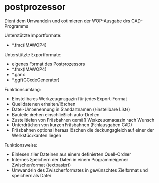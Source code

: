 # postprozessor

Dient dem Umwandeln und optimieren der WOP-Ausgabe des CAD-Programms

Unterstützte Importformate:
- *.fmc(IMAWOP4)

Unterstützte Exportformate:
- eigenes Format des Postprozessors
- *.fmx(IMAWOP4)
- *.ganx
- *.ggf(GCodeGenerator)

Funktionsumfang:
- Einstellbares Werkzeugmagazin für jedes Export-Format
- Quelldateinen erhalten/löschen
- Datei-Umbenennung in Standartnamen (einstellbare Liste)
- Bauteile drehen einschließlich auto-Drehen
- Zustelltiefen von Fräsbahnen gemäß Werkzeugmagazin nach Wunsch
- Unterdrüchen von kurzen Fräsbahnen (Fehlausgaben CAD)
- Fräsbahnen optional heraus löschen die deckungsgleich auf 
  einer der Werkstückkanten liegen

Funktionsweise:
- Einlesen aller Dateinen aus einem definierten Quell-Ordner
- Internes Speichern der Daten in einem Programmeigenen Zwischenformat
  (textbasiert)
- Umwandeln des Zwischenformates in gewünschtes Zielformat und speichern als Datei
